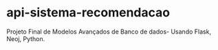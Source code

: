 # api-sistema-recomendacao
Projeto Final de Modelos Avançados de Banco de dados- Usando Flask, Neoj, Python.
